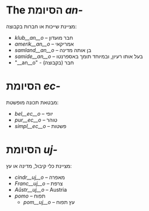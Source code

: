 # The הסיומת *an-*

מציינת שייכות או חברות בקבוצה:

- *klub__an__o*    – חבר מועדון
- *amerik__an__o*  – אמריקאי
- *samland__an__o* – בן אותה מדינה
- *samide__an__o*  – בעל אותו רעיון, ובמיוחד תומך באספרנטו
- "__an__o" - חבר (בקבוצה) 

# הסיומת *ec-*

מבטאת תכונה מופשטת:

- *bel__ec__o*   – יופי
- *pur__ec__o*   – טוהר
- *simpl__ec__o* – פשטות
 

# הסיומת *uj-*

מציינת כלי קיבול, מדינה או עץ:

- *cindr__uj__o* – מאפרה
- *Franc__uj__o* – צרפת
- *Aŭstr__uj__o* – Austria
- *pomo*   – תפוח
	- *pom__uj__o*   – עץ תפוח
